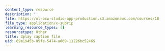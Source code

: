 ```yaml
---
content_type: resource
description: ''
file: https://ol-ocw-studio-app-production.s3.amazonaws.com/courses/18-03sc-differential-equations-fall-2011/69e1945b89fe5474a86911226bc52465_tVzaX9u6YAE.vtt
file_type: application/x-subrip
learning_resource_types: []
resourcetype: Other
title: 3play caption file
uid: 69e1945b-89fe-5474-a869-11226bc52465
---
```

